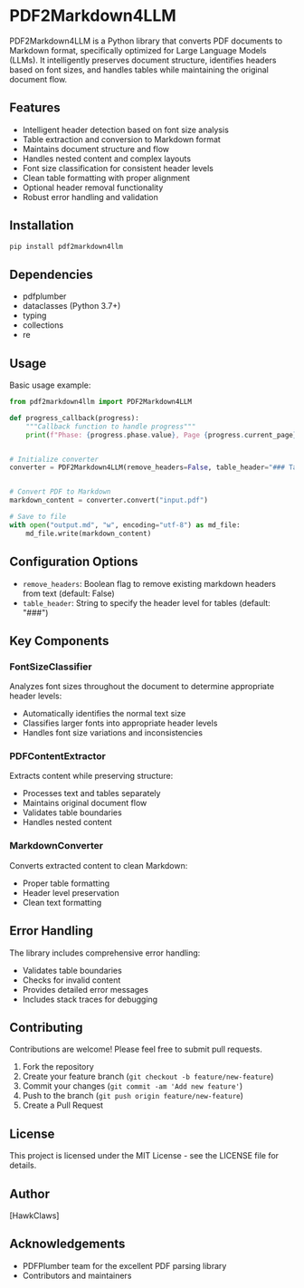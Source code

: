 # PDF2Markdown4LLM

PDF2Markdown4LLM is a Python library that converts PDF documents to Markdown format, specifically optimized for Large Language Models (LLMs). It intelligently preserves document structure, identifies headers based on font sizes, and handles tables while maintaining the original document flow.

## Features

- Intelligent header detection based on font size analysis
- Table extraction and conversion to Markdown format
- Maintains document structure and flow
- Handles nested content and complex layouts
- Font size classification for consistent header levels
- Clean table formatting with proper alignment
- Optional header removal functionality
- Robust error handling and validation

## Installation

```bash
pip install pdf2markdown4llm
```

## Dependencies

- pdfplumber
- dataclasses (Python 3.7+)
- typing
- collections
- re

## Usage

Basic usage example:

```python
from pdf2markdown4llm import PDF2Markdown4LLM

def progress_callback(progress): 
    """Callback function to handle progress"""
    print(f"Phase: {progress.phase.value}, Page {progress.current_page}/{progress.total_pages}, Progress: {progress.percentage:.1f}%, Message: {progress.message}")


# Initialize converter
converter = PDF2Markdown4LLM(remove_headers=False, table_header="### Table", progress_callback=progress_callback)


# Convert PDF to Markdown
markdown_content = converter.convert("input.pdf")

# Save to file
with open("output.md", "w", encoding="utf-8") as md_file:
    md_file.write(markdown_content)
```

## Configuration Options

- `remove_headers`: Boolean flag to remove existing markdown headers from text (default: False)
- `table_header`: String to specify the header level for tables (default: "###")

## Key Components

### FontSizeClassifier

Analyzes font sizes throughout the document to determine appropriate header levels:
- Automatically identifies the normal text size
- Classifies larger fonts into appropriate header levels
- Handles font size variations and inconsistencies

### PDFContentExtractor

Extracts content while preserving structure:
- Processes text and tables separately
- Maintains original document flow
- Validates table boundaries
- Handles nested content

### MarkdownConverter

Converts extracted content to clean Markdown:
- Proper table formatting
- Header level preservation
- Clean text formatting

## Error Handling

The library includes comprehensive error handling:
- Validates table boundaries
- Checks for invalid content
- Provides detailed error messages
- Includes stack traces for debugging

## Contributing

Contributions are welcome! Please feel free to submit pull requests.

1. Fork the repository
2. Create your feature branch (`git checkout -b feature/new-feature`)
3. Commit your changes (`git commit -am 'Add new feature'`)
4. Push to the branch (`git push origin feature/new-feature`)
5. Create a Pull Request

## License

This project is licensed under the MIT License - see the LICENSE file for details.

## Author

[HawkClaws]

## Acknowledgements

- PDFPlumber team for the excellent PDF parsing library
- Contributors and maintainers